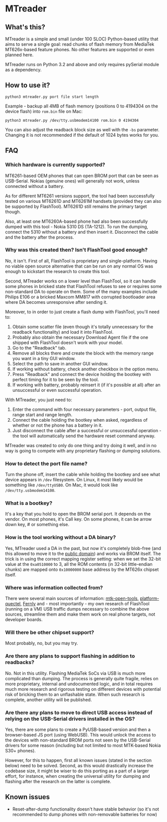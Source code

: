 # MTreader

## What's this?

MTreader is a simple and small (under 100 SLOC) Python-based utility that aims to serve a single goal: read chunks of flash memory from MediaTek MT626x-based feature phones. No other features are supported or even planned here.

MTreader runs on Python 3.2 and above and only requires pySerial module as a dependency.

## How to use it?

```
python3 mtreader.py port file start length
```

Example - backup all 4MB of flash memory (positions 0 to 4194304 on the device flash) into `rom.bin` file on Mac:

```
python3 mtreader.py /dev/tty.usbmodem14100 rom.bin 0 4194304
``` 

You can also adjust the readback block size as well with the `-bs` parameter. Changing it is not recommended if the default of 1024 bytes works for you.


## FAQ

### Which hardware is currently supported?

MT6261-based OEM phones that can open BROM port that can be seen as USB-Serial. Nokias (genuine ones) will generally not work, unless connected without a battery.

As for different MT6261 versions support, the tool had been successfully tested on various MT6261D and MT6261M handsets (provided they can also be supported by FlashTool). MT6261D still remains the primary target though.

Also, at least one MT6260A-based phone had also been successfully dumped with this tool - Nokia 5310 DS (TA-1212). To run the dumping, connect the 5310 without a battery and then insert it. Disconnect the cable and the battery after the process.

### Why was this created then? Isn't FlashTool good enough?

No, it isn't. First of all, FlashTool is proprietary and single-platform. Having no viable open source alternative that can be run on any normal OS was enough to kickstart the research to create this tool.

Second, MTreader works on a lower level than FlashTool, so it can handle some phones in bricked state that FlashTool refuses to see or requires some non-standard DA to operate on them. Some of the many examples include Philips E106 or a bricked Maxcom MM817 with corrupted bootloader area where DA becomes unresponsive after sending it.

Moreover, to in order to just create a flash dump with FlashTool, you'll need to:

1. Obtain some scatter file (even though it's totally unnecessary for the readback functionality) and load it into FlashTool.
2. Probably also obtain the necessary Download Agent file if the one shipped with FlashTool doesn't work with your model.
3. Go to the "Readback" tab.
4. Remove all blocks there and create the block with the memory range you want in a tiny GUI window.
5. Select the path to save in another GUI window.
6. If working without battery, check another checkbox in the option menu.
7. Press "Readback" and connect the device holding the bootkey with perfect timing for it to be seen by the tool.
8. If working with battery, probably reinsert it (if it's possible at all) after an unsuccessful or even successful operation.

With MTreader, you just need to:

1. Enter the command with four necessary parameters - port, output file, range start and range length.
2. Connect the cable holding the bootkey when asked, regardless of whether or not the phone has a battery in it.
3. Just disconnect the cable after a successful or unsuccessful operation - the tool will automatically send the hardware reset command anyway.

MTreader was created to only do one thing and try doing it well, and in no way is going to compete with any proprietary flashing or dumping solutions.

### How to detect the port file name?

Turn the phone off, insert the cable while holding the bootkey and see what device appears in `/dev` filesystem. On Linux, it most likely would be something like `/dev/ttyUSB0`. On Mac, it would look like `/dev/tty.usbmodem14100`.

### What is a bootkey?

It's a key that you hold to open the BROM serial port. It depends on the vendor. On most phones, it's Call key. On some phones, it can be arrow down key, # or something else.

### How is the tool working without a DA binary?

Yes, MTreader used a DA in the past, but now it's completely blob-free (and this allowed to move it to the [public domain](./UNLICENSE)) and works via BROM itself. The trick is in using the correct mapping register setting: when we set the 32-bit value at the `0xa0510000` to 3, all the ROM contents (in 32-bit little-endian chunks) are mapped onto `0x10000000` base address by the MT626x chipset itself.

### Where was information collected from?

There were several main sources of information: [mtk-open-tools](https://github.com/mtek-hack-hack/mtk-open-tools), [platform-quectel](https://github.com/Wiz-IO/platform-quectel/blob/master/builder/frameworks/MT6261.py), [Fernly](https://github.com/xobs/fernly) and - most importantly - my own research of FlashTool (running on a VM) USB traffic dumps necessary to combine the above sources, streamline them and make them work on real phone targets, not developer boards.

### Will there be other chipset support?

Most probably, no, but you may try.

### Are there any plans to support flashing in addition to readbacks?

No. Not in this utility. Flashing MediaTek SoCs via USB is much more complicated than dumping. The process is generally quite fragile, relies on more proprietary, internal and undocumented logic, and in total requires much more research and rigorous testing on different devices with potential risk of bricking them to an unflashable state. When such research is complete, another utility will be published.

### Are there any plans to move to direct USB access instead of relying on the USB-Serial drivers installed in the OS?

Yes, there are some plans to create a PyUSB-based version and then a browser-based JS port (using WebUSB). This would unlock the access to the devices with non-standard BROM ports not seen by the USB-Serial drivers for some reason (including but not limited to most MTK-based Nokia S30+ phones).

However, for this to happen, first all known issues (stated in the section below) need to be solved. Second, as this would drastically increase the codebase size, it might be wiser to do this porting as a part of a larger effort, for instance, when creating the universal utility for dumping and flashing after the research on the latter is complete.

## Known issues

- Reset-after-dump functionality doesn't have stable behavior (so it's not recommended to dump phones with non-removable batteries for now)
